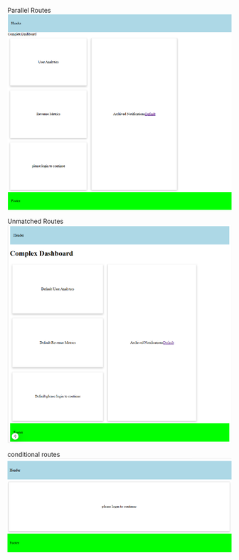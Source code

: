 Parallel Routes
![alt text](<Screenshot 2024-12-14 144022.png>)

Unmatched Routes
![alt text](<Screenshot 2024-12-14 144337.png>)

conditional routes
![alt text](<Screenshot 2024-12-14 144103.png>)